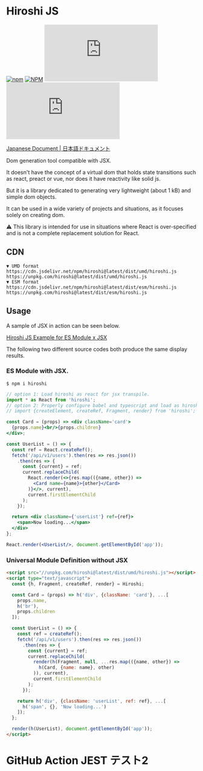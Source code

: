 # Hiroshi JS

[![npm](https://img.shields.io/npm/v/hiroshi)](https://www.npmjs.com/package/hiroshi)
[![NPM](https://img.shields.io/npm/l/hiroshi)](https://github.com/kato83/hiroshi/blob/master/LICENSE.txt)
[![size](http://img.badgesize.io/https://unpkg.com/hiroshi@latest/dist/esm/hiroshi.js?label=size)](https://unpkg.com/hiroshi@latest/dist/esm/hiroshi.js)
[![gzip size](http://img.badgesize.io/https://unpkg.com/hiroshi@latest/dist/esm/hiroshi.js?compression=gzip&label=gzip+size)](https://unpkg.com/hiroshi@latest/dist/esm/hiroshi.js)

[Japanese Document | 日本語ドキュメント](./README_ja.md)

Dom generation tool compatible with JSX.

It doesn't have the concept of a virtual dom that holds state transitions such as react, preact or vue, nor does it have reactivity like solid js.

But it is a library dedicated to generating very lightweight (about 1 kB) and simple dom objects.

It can be used in a wide variety of projects and situations, as it focuses solely on creating dom.

⚠ This library is intended for use in situations where React is over-specified and is not a complete replacement solution for React.

## CDN

```text
▼ UMD format
https://cdn.jsdelivr.net/npm/hiroshi@latest/dist/umd/hiroshi.js
https://unpkg.com/hiroshi@latest/dist/umd/hiroshi.js
▼ ESM format
https://cdn.jsdelivr.net/npm/hiroshi@latest/dist/esm/hiroshi.js
https://unpkg.com/hiroshi@latest/dist/esm/hiroshi.js
```

## Usage

A sample of JSX in action can be seen below.

[Hiroshi JS Example for ES Module x JSX](https://codepen.io/kato83/pen/zYWLPMP)

The following two different source codes both produce the same display results.

### ES Module with JSX.

```shell
$ npm i hiroshi
```

```jsx
// option 1: Load hiroshi as react for jsx transpile.
import * as React from 'hiroshi';
// option 2: Properly configure babel and typescript and load as hiroshi.
// import {createElement, createRef, Fragment, render} from 'hiroshi';

const Card = (props) => <div className='card'>
  {props.name}<br/>{props.children}
</div>;

const UserList = () => {
  const ref = React.createRef();
  fetch('/api/v1/users').then(res => res.json())
    .then(res => {
      const {current} = ref;
      current.replaceChild(
        React.render(<>{res.map(({name, other}) =>
          <Card name={name}>{other}</Card>
        )}</>, current),
        current.firstElementChild
      );
    });

  return <div className={'userList'} ref={ref}>
    <span>Now loading...</span>
  </div>
};

React.render(<UserList/>, document.getElementById('app'));
```

### Universal Module Definition without JSX

```html
<script src="//unpkg.com/hiroshi@latest/dist/umd/hiroshi.js"></script>
<script type="text/javascript">
  const {h, Fragment, createRef, render} = Hiroshi;

  const Card = (props) => h('div', {className: 'card'}, ...[
    props.name,
    h('br'),
    props.children
  ]);

  const UserList = () => {
    const ref = createRef();
    fetch('/api/v1/users').then(res => res.json())
      .then(res => {
        const {current} = ref;
        current.replaceChild(
          render(h(Fragment, null, ...res.map(({name, other}) =>
            h(Card, {name: name}, other)
          )), current),
          current.firstElementChild
        );
      });

    return h('div', {className: 'userList', ref: ref}, ...[
      h('span', {}, 'Now loading...')
    ]);
  };

  render(h(UserList), document.getElementById('app'));
</script>
```

# GitHub Action JEST テスト2
